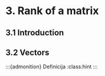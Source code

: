# 3. Rank of a matrix

## 3.1 Introduction

## 3.2 Vectors
:::{admonition} Definicija
:class:hint
:::